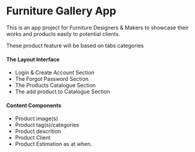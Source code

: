 # Furniture Gallery App
This is an app project for Furniture Designers &amp; Makers to showcase their works and products easily to potential clients.
<p>These product feature will be based on tabs categories</p>
<h4>The Layout Interface</h4>
<ul>
  <li>Login & Create Account Section</li>
  <li>The Forgot Password Section</li>
  <li>The Products Catalogue Section</li>
  <li>The add product to Catalogue Section</li>
</ul>
 <h4>Content Components</h4>
    <ul>
      <li>Product image(s)</li>
      <li>Product tag(s)/categories</li>
      <li>Product descrition</li>
      <li>Product Client</li>
      <li>Product Estimation as at when.</li>
    </ul>
